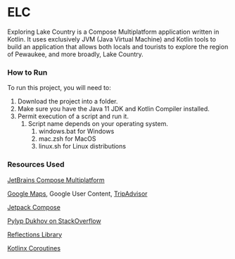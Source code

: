 # ELC

Exploring Lake Country is a Compose Multiplatform application written in Kotlin. It uses exclusively JVM (Java Virtual Machine) and Kotlin tools to build an application that allows both locals and tourists to explore the region of Pewaukee, and more broadly, Lake Country.

### How to Run

To run this project, you will need to: 
1) Download the project into a folder.
2) Make sure you have the Java 11 JDK and Kotlin Compiler installed.
3) Permit execution of a script and run it. 
   1) Script name depends on your operating system.
      1) windows.bat for Windows
      2) mac.zsh for MacOS
      3) linux.sh for Linux distributions

### Resources Used

[JetBrains Compose Multiplatform](https://github.com/JetBrains/compose-jb)

[Google Maps](https://maps.google.com), Google User Content, [TripAdvisor](https://www.tripadvisor.com/)

[Jetpack Compose](https://developer.android.com/jetpack/compose)

[Pylyp Dukhov on StackOverflow](https://stackoverflow.com/questions/71326610/can-i-change-the-value-of-a-component-from-a-separate-button-in-compose-multipla)

[Reflections Library](https://github.com/ronmamo/reflections)

[Kotlinx Coroutines](https://kotlinlang.org/docs/coroutines-guide.html)